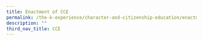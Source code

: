 ```yaml
---
title: Enactment of CCE
permalink: /the-k-experience/character-and-citizenship-education/enactment-of-cce/
description: ""
third_nav_title: CCE
---
```

